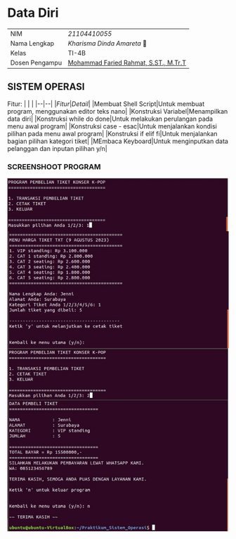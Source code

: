 # Data Diri

|  |  |
|--|--|
|NIM|*21104410055*|
|Nama Lengkap|*Kharisma Dinda Amareta* 🦕|
|Kelas|TI-4B|
|Dosen Pengampu|[Mohammad Faried Rahmat, S.ST., M.Tr.T](https://github.com/mrhmt80)

## SISTEM OPERASI
Fitur:
|  |  |
|--|--|
|*Fitur*|*Detail*|
|Membuat Shell Script|Untuk membuat program, menggunakan editor teks nano|
|Konstruksi Variabel|Menampilkan data diri|
|Konstruksi while do done|Untuk melakukan perulangan pada menu awal program|
|Konstruksi case - esac|Untuk menjalankan kondisi pilihan pada menu awal program|
|Konstruksi if elif fi|Untuk menjalankan bagian pilihan kategori tiket|
|MEmbaca Keyboard|Untuk menginputkan data pelanggan dan inputan pilihan y/n|

### SCREENSHOOT PROGRAM
![Program Pembelian Tiket Konser K-Pop](https://github.com/Kharismada18/-Tugas-Sisop-4B-21104410055/blob/main/Tampilan%20Program.jpg)
